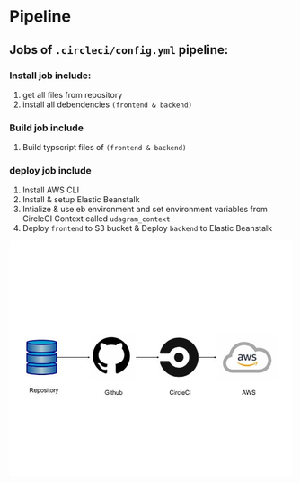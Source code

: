 # Pipeline


## Jobs of `.circleci/config.yml` pipeline:

### Install job include:

1. get all files from repository
2. install all debendencies `(frontend & backend)`


### Build job include

1. Build typscript files of `(frontend & backend)`

### deploy job include

1. Install AWS CLI 
2. Install & setup Elastic Beanstalk
3. Intialize & use eb environment and set environment variables from CircleCI Context called `udagram_context`
4. Deploy `frontend` to S3 bucket & Deploy `backend` to Elastic Beanstalk

![](pipline.jpg)
